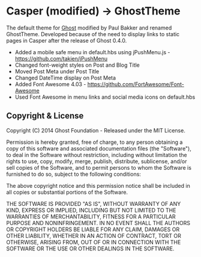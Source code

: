 # Casper (modified) -> GhostTheme 

The default theme for [Ghost](http://github.com/tryghost/ghost/) modified by Paul Bakker and renamed GhostTheme.
Developed because of the need to display links to static pages in Casper after the release of Ghost 0.4.0.

* Added a mobile safe menu in default.hbs using jPushMenu.js - https://github.com/takien/jPushMenu
* Changed font-weight styles on Post and Blog Title
* Moved Post Meta under Post Title
* Changed DateTime display on Post Meta
* Added Font Awesome 4.03 - https://github.com/FortAwesome/Font-Awesome
* Used Font Awesome in menu links and social media icons on default.hbs

## Copyright & License

Copyright (C) 2014 Ghost Foundation - Released under the MIT License.

Permission is hereby granted, free of charge, to any person obtaining a copy of this software and associated documentation files (the "Software"), to deal in the Software without restriction, including without limitation the rights to use, copy, modify, merge, publish, distribute, sublicense, and/or sell copies of the Software, and to permit persons to whom the Software is furnished to do so, subject to the following conditions:

The above copyright notice and this permission notice shall be included in all copies or substantial portions of the Software.

THE SOFTWARE IS PROVIDED "AS IS", WITHOUT WARRANTY OF ANY KIND, EXPRESS OR IMPLIED, INCLUDING BUT NOT LIMITED TO THE WARRANTIES OF MERCHANTABILITY, FITNESS FOR A PARTICULAR PURPOSE AND
NONINFRINGEMENT. IN NO EVENT SHALL THE AUTHORS OR COPYRIGHT HOLDERS BE LIABLE FOR ANY CLAIM, DAMAGES OR OTHER LIABILITY, WHETHER IN AN ACTION OF CONTRACT, TORT OR OTHERWISE, ARISING FROM, OUT OF OR IN CONNECTION WITH THE SOFTWARE OR THE USE OR OTHER DEALINGS IN THE SOFTWARE.
